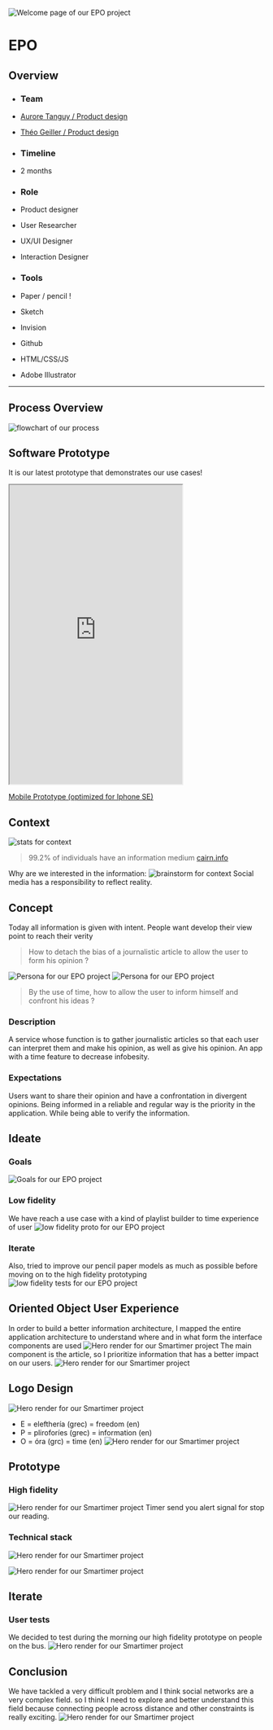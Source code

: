 ![Welcome page of our EPO project](../../assets/epo/cover.png)
# EPO
## Overview



- ### Team 
- [Aurore Tanguy / Product design](http://neocolossus.lecolededesign.com/atanguy/)
- [Théo Geiller / Product design](#)

- ### Timeline
- 2 months

- ### Role
- Product designer
- User Researcher
- UX/UI Designer
- Interaction Designer
 
- ### Tools
- Paper / pencil !
- Sketch
- Invision
- Github
- HTML/CSS/JS
- Adobe Illustrator
 ---
## Process Overview 
![flowchart of our process](../../assets/epo/overviewprocess.png)

## Software Prototype
It is our latest prototype that demonstrates our use cases!
<iframe class="proto"
        width="340"
        height="588"
        src="https://theojkydbz.github.io/ProjetLong/#list"></iframe>

<a class='mobileview' target="_blank" href="https://theojkydbz.github.io/ProjetLong/">Mobile Prototype (optimized for Iphone SE)</a>


## Context

![stats for context](../../assets/epo/stats.png)
> 99.2% of individuals have an information medium
[cairn.info](https://www.cairn.info/revue-reseaux-2010-2-page-225.htm#)

Why are we interested in the information:
![brainstorm for context](../../assets/epo/brainstorm.png)
Social media has a responsibility to reflect reality.

## Concept
Today all information is given with intent. People want develop their view point to reach their verity

> How to detach the bias of a journalistic article to allow the user to form his opinion ?

![Persona for our EPO project](../../assets/epo/persona1.png)
![Persona for our EPO project](../../assets/epo/persona2.png)

> By the use of time, how to allow the user to inform himself and confront his ideas ?


### Description
A service whose function is to gather journalistic articles so that each user can interpret them 
and make his opinion, as well as give his opinion.
An app with a time feature to decrease infobesity.
### Expectations
Users want to share their opinion and have a confrontation in divergent opinions.
Being informed in a reliable and regular way is the priority in the application.
While being able to verify the information.

## Ideate 

### Goals
![Goals for our EPO project](../../assets/epo/goals.png)


### Low fidelity
We have reach a use case with a kind of playlist builder to time experience of user
![low fidelity proto for our EPO project](../../assets/epo/lowfidelity.png)
### Iterate
Also, tried to improve our pencil paper models as much as possible before moving on to the high fidelity prototyping
![low fidelity tests for our EPO project](../../assets/epo/lowtest.png)


## Oriented Object User Experience
In order to build a better information architecture, I mapped the entire application architecture to understand
where and in what form the interface components are used
![Hero render for our Smartimer project](../../assets/epo/oouxchart.png)
The main component is the article, so I prioritize information that has a better impact on our users.
![Hero render for our Smartimer project](../../assets/epo/oouxai.png)

## Logo Design
![Hero render for our Smartimer project](../../assets/epo/logo.png)
- E = elefthería (grec) = freedom (en)
- P = pliroforíes (grec) = information (en)
- O = óra (grc) = time (en) 
![Hero render for our Smartimer project](../../assets/epo/id.png)

## Prototype

### High fidelity
![Hero render for our Smartimer project](../../assets/epo/screen.png)
Timer send you alert signal for stop our reading.

### Technical stack
![Hero render for our Smartimer project](../../assets/epo/stack.png)

![Hero render for our Smartimer project](../../assets/epo/dev.png)


## Iterate
### User tests
We decided to test during the morning our high fidelity prototype on people on the bus.
![Hero render for our Smartimer project](../../assets/epo/usertests.png)

## Conclusion
We have tackled a very difficult problem and I think social networks are a very complex field. so I think I need to explore and better understand this field because connecting people across distance and other constraints is really exciting.
![Hero render for our Smartimer project](../../assets/epo/thanks.png)
